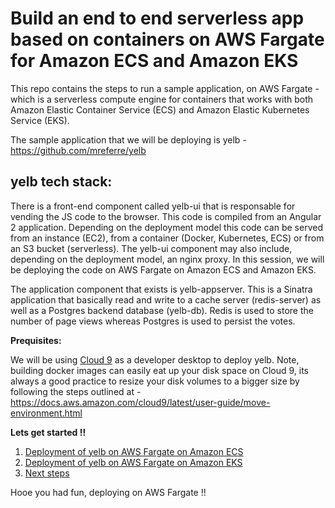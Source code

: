 # Build an end to end serverless app based on containers on AWS Fargate for Amazon ECS and Amazon EKS


This repo contains the steps to run a sample application, on AWS Fargate - which is a serverless compute engine for containers that works with both Amazon Elastic Container Service (ECS) and Amazon Elastic Kubernetes Service (EKS).

The sample application that we will be deploying is yelb - https://github.com/mreferre/yelb 

## yelb tech stack:

There is a front-end component called yelb-ui that is responsable for vending the JS code to the browser. This code is compiled from an Angular 2 application. Depending on the deployment model this code can be served from an instance (EC2), from a container (Docker, Kubernetes, ECS) or from an S3 bucket (serverless). The yelb-ui component may also include, depending on the deployment model, an nginx proxy. In this session, we will be deploying the code on AWS Fargate on Amazon ECS and Amazon EKS.

The application component that exists is yelb-appserver. This is a Sinatra application that basically read and write to a cache server (redis-server) as well as a Postgres backend database (yelb-db). Redis is used to store the number of page views whereas Postgres is used to persist the votes.

**Prequisites:**

We will be using [Cloud 9](https://aws.amazon.com/cloud9/) as a developer desktop to deploy yelb. 
Note, building docker images can easily eat up your disk space on Cloud 9, its always a good practice to resize your disk volumes to a bigger size by following the steps outlined at - https://docs.aws.amazon.com/cloud9/latest/user-guide/move-environment.html


**Lets get started !!**

1. [Deployment of yelb on AWS Fargate on Amazon ECS](https://github.com/cmanikandan/serverless-containers/tree/master/yelb/deployments/platformdeployment/AWS/ECS)
2. [Deployment of yelb on AWS Fargate on Amazon EKS](https://github.com/cmanikandan/serverless-containers/tree/master/yelb/deployments/platformdeployment/Kubernetes/yaml)
3. [Next steps](https://github.com/cmanikandan/serverless-containers/tree/master/nextsteps)

Hooe you had fun, deploying on AWS Fargate !! 
